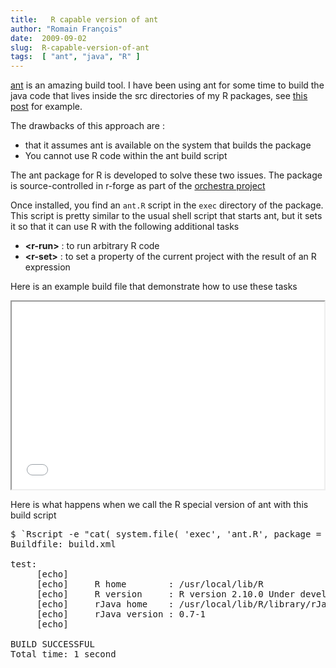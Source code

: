 ```yaml
---
title:   R capable version of ant
author: "Romain François"
date:  2009-09-02
slug:  R-capable-version-of-ant
tags:  [ "ant", "java", "R" ]
---
```

<div class="post-content">
<p><a href="http://ant.apache.org/">ant</a> is an amazing build tool. I have been using ant for some time to build the java code that lives inside the src directories of my R packages, see <a href="/index.php?post/2009/03/26/Hello-Java-World">this post</a> for example. </p>

<p>The drawbacks of this approach are : </p>
<ul>
<li>that it assumes ant is available on the system that builds the package</li>
<li>You cannot use R code within the ant build script</li>
</ul>
<p>The ant package for R is developed to solve these two issues. The package is source-controlled in r-forge as part of the <a href="http://r-forge.r-project.org/projects/orchestra/">orchestra project</a></p>

<p>Once installed, you find an <code>ant.R</code> script in the <code>exec</code> directory of the package. This script is pretty similar to the usual shell script that starts ant, but it sets it so that it can use R with the following additional tasks </p>

<ul>
<li>
<strong>&lt;r-run&gt;</strong> : to run arbitrary R code</li>
<li>
<strong>&lt;r-set&gt;</strong> : to set a property of the current project with the result of an R expression</li>
</ul>
<p>Here is an example build file that demonstrate how to use these tasks</p>

<iframe src="/public/posts/ant/ant-build.html" width="500" height="300" frameborder="1"></iframe>

<p>Here is what happens when we call the R special version of ant with this build script </p>

<pre>
$ `Rscript -e "cat( system.file( 'exec', 'ant.R', package = 'ant') )"`
Buildfile: build.xml

test:
     [echo] 
     [echo]   	R home        : /usr/local/lib/R
     [echo]   	R version     : R version 2.10.0 Under development (unstable) (2009-08-05 r49067)
     [echo]   	rJava home    : /usr/local/lib/R/library/rJava
     [echo]   	rJava version : 0.7-1
     [echo]  

BUILD SUCCESSFUL
Total time: 1 second
</pre>
</div>
